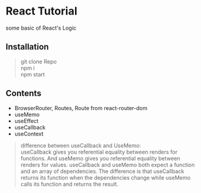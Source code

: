 # React Tutorial  

some basic of React's Logic  

## Installation

> git clone Repo  
> npm i  
> npm start  

## Contents  

+ BrowserRouter, Routes, Route from react-router-dom
+ useMemo  
+ useEffect  
+ useCallback  
+ useContext  

> difference between useCallback and UseMemo:  
useCallback gives you referential equality between renders for functions. And useMemo gives you referential equality between renders for values. useCallback and useMemo both expect a function and an array of dependencies.
The difference is that useCallback returns its function when the dependencies change while
useMemo calls its function and returns the result.  
  